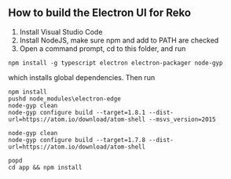## How to build the Electron UI for Reko

1. Install Visual Studio Code
2. Install NodeJS, make sure npm and add to PATH are checked
3. Open a command prompt, cd to this folder, and run 
```
npm install -g typescript electron electron-packager node-gyp
``` 
which installs global dependencies. Then run
```
npm install
pushd node_modules\electron-edge
node-gyp clean
node-gyp configure build --target=1.8.1 --dist-url=https://atom.io/download/atom-shell --msvs_version=2015

node-gyp clean
node-gyp configure build --target=1.7.8 --dist-url=https://atom.io/download/atom-shell

popd
cd app && npm install
```


